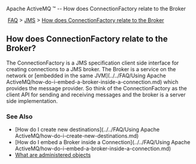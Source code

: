 Apache ActiveMQ ™ -- How does ConnectionFactory relate to the Broker 

 [FAQ](/FAQ/index.md) > [JMS](../../FAQ/jms.md) > [How does ConnectionFactory relate to the Broker](../../FAQ/JMS/how-does-connectionfactory-relate-to-the-broker.md)


How does ConnectionFactory relate to the Broker?
------------------------------------------------

The ConnectionFactory is a JMS specification client side interface for creating connections to a JMS broker. The Broker is a service on the network or [embedded in the same JVM](../../FAQ/Using Apache ActiveMQ/how-do-i-embed-a-broker-inside-a-connection.md) which provides the message provider. So think of the ConnectionFactory as the client API for sending and receiving messages and the broker is a server side implementation.

### See Also

*   [How do I create new destinations](../../FAQ/Using Apache ActiveMQ/how-do-i-create-new-destinations.md)
*   [How do I embed a Broker inside a Connection](../../FAQ/Using Apache ActiveMQ/how-do-i-embed-a-broker-inside-a-connection.md)
*   [What are administered objects](../../FAQ/JMS/what-are-administered-objects.md)

